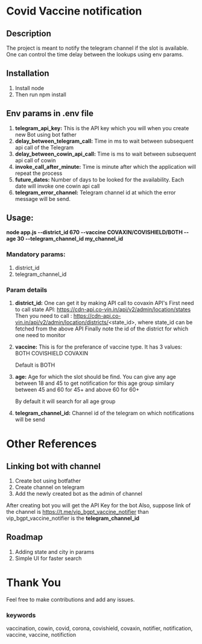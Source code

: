 # Covid Vaccine notification

## Description

The project is meant to notify the telegram channel if the slot is available. One can control the time delay between the lookups using env params.

## Installation

1. Install node 
2. Then run npm install

## Env params in .env file

1. **telegram_api_key:** This is the API key which you will when you create new Bot using bot father
2. **delay_between_telegram_call:**  Time in ms to wait between subsequent api call of the Telegram
3. **delay_between_cowin_api_call:** Time is ms to wait between subsequent api call of cowin
4. **invoke_call_after_minute:**  Time is minute after which the application will repeat the process
5. **future_dates:** Number of days to be looked for the availability. Each date will invoke one cowin api call
6. **telegram_error_channel:** Telegram channel id at which the error message will be send.



## Usage:

**node app.js --district_id 670 --vaccine COVAXIN/COVISHIELD/BOTH --age 30 --telegram_channel_id my_channel_id**

### Mandatory params:

1. district_id
2. telegram_channel_id

### Param details

1. **district_id:** 
  One can get it by making API call to covaxin API's
  First need to call state API: https://cdn-api.co-vin.in/api/v2/admin/location/states
  Then you need to call : https://cdn-api.co-vin.in/api/v2/admin/location/districts/<state_id>, where state_id can be fetched from the above API
  Finally note the id of the district for which one need to monitor
  
2. **vaccine:**
    This is for the preferance of vaccine type. It has 3 values:
    BOTH
    COVISHIELD
    COVAXIN
    
    Default is BOTH
    
3. **age:**
    Age for which the slot should be find. You can give any age between 18 and 45 to get notification for this age group 
    similary between 45 and 60 for 45+
    and above 60 for 60+
    
    By default it will search for all age group 
    
4. **telegram_channel_id:**
    Channel id of the telegram on which notifications will be send
    

# Other References

## Linking bot with channel

1. Create bot using botfather
2. Create channel on telegram
3. Add the newly created bot as the admin of channel

After creating bot you will get the API Key for the bot
Also, suppose link of the channel is https://t.me/vip_bgpt_vaccine_notifier than vip_bgpt_vaccine_notifier is the **telegram_channel_id**


## Roadmap

1. Adding state and city in params
2. Simple UI for faster search

# Thank You

Feel free to make contributions and add any issues.


### keywords
vaccination, cowin, covid, corona, covishield, covaxin, notifier, notification, vaccine, vaccine, notifiction



